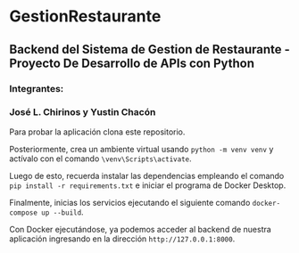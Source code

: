 # GestionRestaurante

## Backend del Sistema de Gestion de Restaurante - Proyecto De Desarrollo de APIs con Python

### Integrantes:
### José L. Chirinos y Yustin Chacón

Para probar la aplicación clona este repositorio.

Posteriormente, crea un ambiente virtual usando ```python -m venv venv``` y actívalo con el comando ```\venv\Scripts\activate```.

Luego de esto, recuerda instalar las dependencias empleando el comando ```pip install -r requirements.txt``` e iniciar el programa de Docker Desktop.

Finalmente, inicias los servicios ejecutando el siguiente comando ```docker-compose up --build```.

Con Docker ejecutándose, ya podemos acceder al backend de nuestra aplicación ingresando en la dirección ```http://127.0.0.1:8000```.
